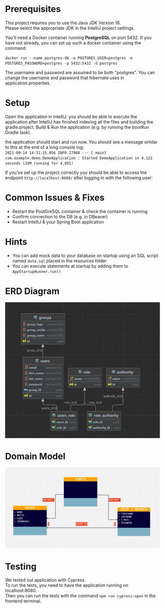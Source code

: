 # Prerequisites

This project requires you to use the Java JDK Version 18. \
Please select the appropriate JDK in the IntelliJ project settings.

You'll need a Docker container running **PostgreSQL** on port 5432.
If you have not already, you can set up such a docker container using the command:

`docker run --name postgres-db -e POSTGRES_USER=postgres -e POSTGRES_PASSWORD=postgres -p 5432:5432 -d postgres`

The username and password are assumed to be both "postgres".
You can change the username and password that hibernate uses in application.properties.

# Setup

Open the application in IntelliJ. you should be able to execute the application after IntelliJ has finished indexing all the files and building the gradle project.
Build & Run the application (e.g. by running the bootRun Gradle task).

the application should start and run now. You should see a message similar to this at the end of a long console log:\
`2021-09-14 14:31:15.056 INFO 27988 --- [ main] com.example.demo.DemoApplication : Started DemoApplication in 4.122 seconds (JVM running for 4.991)`

If you've set up the project correctly you should be able to access the endpoint `http://localhost:8080/` after logging in with the following user:

# Common Issues & Fixes

- Restart the PostGreSQL container & check the container is running
- Confirm connection to the DB (e.g. in DBeaver)
- Restart IntelliJ & your Spring Boot application

# Hints

- You can add mock data to your database on startup using an SQL script named `data.sql` placed in the resources folder
- You can execute statements at startup by adding them to `AppStartupRunner.run()`

# ERD Diagram

<img src="IMG/ERD.png" alt="ERD-Diagram">

# Domain Model

<img src="IMG/Domänenmodell.jpg" alt="Domain-Model">

# Testing

We tested out application with Cypress.  
To run the tests, you need to have the application running on localhost:8080. \
Then you can run the tests with the command `npm run cypress:open` in the frontend terminal. 
